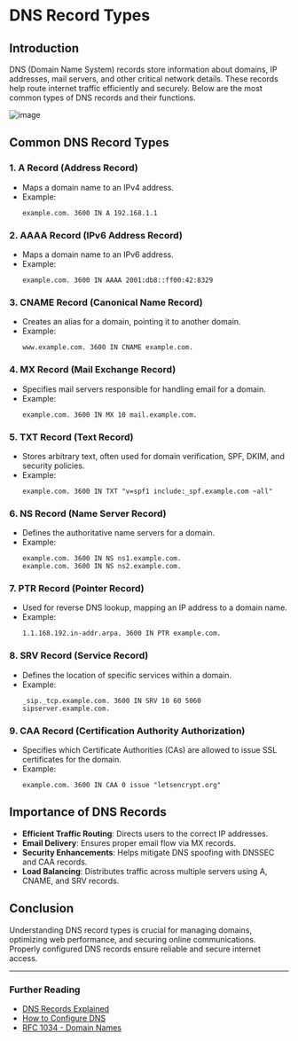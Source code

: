 # DNS Record Types

## Introduction
DNS (Domain Name System) records store information about domains, IP addresses, mail servers, and other critical network details. These records help 
route internet traffic efficiently and securely. Below are the most common types of DNS records and their functions.

![image](https://github.com/user-attachments/assets/93008c48-9669-47df-aa75-ee8baa282353)


## Common DNS Record Types

### 1. **A Record (Address Record)**
- Maps a domain name to an IPv4 address.
- Example:
  ```
  example.com. 3600 IN A 192.168.1.1
  ```

### 2. **AAAA Record (IPv6 Address Record)**
- Maps a domain name to an IPv6 address.
- Example:
  ```
  example.com. 3600 IN AAAA 2001:db8::ff00:42:8329
  ```

### 3. **CNAME Record (Canonical Name Record)**
- Creates an alias for a domain, pointing it to another domain.
- Example:
  ```
  www.example.com. 3600 IN CNAME example.com.
  ```

### 4. **MX Record (Mail Exchange Record)**
- Specifies mail servers responsible for handling email for a domain.
- Example:
  ```
  example.com. 3600 IN MX 10 mail.example.com.
  ```

### 5. **TXT Record (Text Record)**
- Stores arbitrary text, often used for domain verification, SPF, DKIM, and security policies.
- Example:
  ```
  example.com. 3600 IN TXT "v=spf1 include:_spf.example.com ~all"
  ```

### 6. **NS Record (Name Server Record)**
- Defines the authoritative name servers for a domain.
- Example:
  ```
  example.com. 3600 IN NS ns1.example.com.
  example.com. 3600 IN NS ns2.example.com.
  ```

### 7. **PTR Record (Pointer Record)**
- Used for reverse DNS lookup, mapping an IP address to a domain name.
- Example:
  ```
  1.1.168.192.in-addr.arpa. 3600 IN PTR example.com.
  ```

### 8. **SRV Record (Service Record)**
- Defines the location of specific services within a domain.
- Example:
  ```
  _sip._tcp.example.com. 3600 IN SRV 10 60 5060 sipserver.example.com.
  ```

### 9. **CAA Record (Certification Authority Authorization)**
- Specifies which Certificate Authorities (CAs) are allowed to issue SSL certificates for the domain.
- Example:
  ```
  example.com. 3600 IN CAA 0 issue "letsencrypt.org"
  ```

## Importance of DNS Records
- **Efficient Traffic Routing**: Directs users to the correct IP addresses.
- **Email Delivery**: Ensures proper email flow via MX records.
- **Security Enhancements**: Helps mitigate DNS spoofing with DNSSEC and CAA records.
- **Load Balancing**: Distributes traffic across multiple servers using A, CNAME, and SRV records.

## Conclusion
Understanding DNS record types is crucial for managing domains, optimizing web performance, and securing online communications. Properly configured 
DNS records ensure reliable and secure internet access.

---

### Further Reading
- [DNS Records Explained](https://www.cloudflare.com/learning/dns/dns-records/)
- [How to Configure DNS](https://www.namecheap.com/support/knowledgebase/article.aspx/319/2237/dns-records-explained/)
- [RFC 1034 - Domain Names](https://tools.ietf.org/html/rfc1034)
